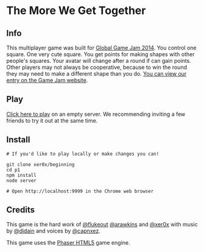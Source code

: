 # The More We Get Together

## Info

This multiplayer game was built for [Global Game Jam 2014](http://globalgamejam.org/2014). You control one square. One very cute square. You get points for making shapes with other people's squares. Your avatar will change after a round if can gain points. Other players may not always be cooperative, because to win the round they may need to make a different shape than you do. [You can view our entry on the Game Jam website](http://globalgamejam.org/2014/games/more-we-get-together).

## Play

[Click here to play](http://lab3.sluglab.com:9999/) on an empty server. We recommending inviting a few friends to try it out at the same time.

## Install

```
# If you'd like to play locally or make changes you can!

git clone xer0x/beginning
cd p1
npm install
node server
    
# Open http://localhost:9999 in the Chrome web browser
```

## Credits

This game is the hard work of [@flukeout](http://twitter.com/flukeout) [@arawkins](http://twitter.com/arawkins) and [@xer0x](http://twitter.com/xer0x) with music by [@djdain](http://twitter.com/djdain) and voices by [@capnxez](http://twitter.com/capnxez). 

This game uses the [Phaser HTML5](http://phaser.io/) game engine.
